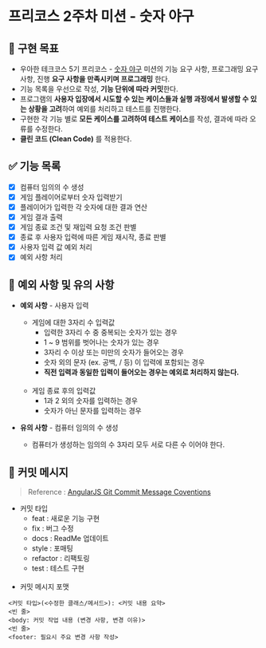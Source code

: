 # 프리코스 2주차 미션 - 숫자 야구

## 🚩 구현 목표

- 우아한 테크코스 5기 프리코스 - [숫자 야구](https://github.com/woowacourse-precourse/java-baseball) 미션의 기능 요구 사항, 프로그래밍 요구 사항, 진행 **요구
  사항을 만족시키며 프로그래밍** 한다.
- 기능 목록을 우선으로 작성, **기능 단위에 따라 커밋**한다.
- 프로그램의 **사용자 입장에서 시도할 수 있는 케이스들과 실행 과정에서 발생할 수 있는 상황을 고려**하여 예외를 처리하고 테스트를 진행한다.
- 구현한 각 기능 별로 **모든 케이스를 고려하여 테스트 케이스**를 작성, 결과에 따라 오류를 수정한다.
- **클린 코드 (Clean Code)** 를 적용한다.

## ✅ 기능 목록

- [X] 컴퓨터 임의의 수 생성
- [X] 게임 플레이어로부터 숫자 입력받기
- [X] 플레이어가 입력한 각 숫자에 대한 결과 연산
- [X] 게임 결과 출력
- [X] 게임 종료 조건 및 재입력 요청 조건 판별
- [X] 종료 후 사용자 입력에 따른 게임 재시작, 종료 판별
- [X] 사용자 입력 값 예외 처리
- [X] 예외 사항 처리

## 🚨 예외 사항 및 유의 사항

* **예외 사항** - 사용자 입력
    * 게임에 대한 3자리 수 입력값
        * 입력한 3자리 수 중 중복되는 숫자가 있는 경우
        * 1 ~ 9 범위를 벗어나는 숫자가 있는 경우
        * 3자리 수 이상 또는 미만의 숫자가 들어오는 경우
        * 숫자 외의 문자 (ex. 공백, / 등) 이 입력에 포함되는 경우
        * **직전 입력과 동일한 입력이 들어오는 경우는 예외로 처리하지 않는다.**  
          <br/>
    * 게임 종료 후의 입력값
        * 1과 2 외의 숫자를 입력하는 경우
        * 숫자가 아닌 문자를 입력하는 경우  


* **유의 사항** - 컴퓨터 임의의 수 생성
    * 컴퓨터가 생성하는 임의의 수 3자리 모두 서로 다른 수 이어야 한다.

## 📝 커밋 메시지

> Reference : [AngularJS Git Commit Message Coventions](https://gist.github.com/stephenparish/9941e89d80e2bc58a153)

* 커밋 타입
    * feat : 새로운 기능 구현
    * fix  : 버그 수정
    * docs : ReadMe 업데이트
    * style : 포매팅
    * refactor : 리팩토링
    * test : 테스트 구현  
      <br/>
* 커밋 메시지 포맷

```
<커밋 타입>(<수정한 클래스/메서드>): <커밋 내용 요약>
<빈 줄>
<body: 커밋 작업 내용 (변경 사항, 변경 이유)>
<빈 줄>
<footer: 필요시 주요 변경 사항 작성>
```
